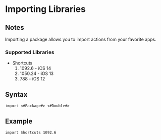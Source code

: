 # Importing Libraries
## Notes
Importing a package allows you to import actions from your favorite apps.
### Supported Libraries
* Shortcuts
	1. 1092.6 - iOS 14
	2. 1050.24 - iOS 13
	3. 788 - iOS 12

## Syntax
```
import <#Package#> <#Double#>
```
## Example
```
import Shortcuts 1092.6
```